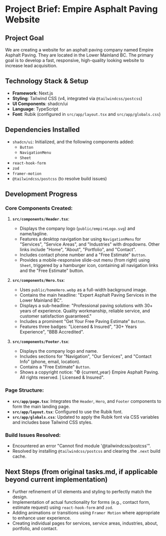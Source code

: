 # Project Brief: Empire Asphalt Paving Website

## Project Goal
We are creating a website for an asphalt paving company named Empire Asphalt Paving. They are located in the Lower Mainland BC. The primary goal is to develop a fast, responsive, high-quality looking website to increase lead acquisition.

## Technology Stack & Setup
*   **Framework**: Next.js
*   **Styling**: Tailwind CSS (v4, integrated via `@tailwindcss/postcss`)
*   **UI Components**: shadcn/ui
*   **Language**: TypeScript
*   **Font**: Rubik (configured in `src/app/layout.tsx` and `src/app/globals.css`)

## Dependencies Installed
*   `shadcn/ui`: Initialized, and the following components added:
    *   `Button`
    *   `NavigationMenu`
    *   `Sheet`
*   `react-hook-form`
*   `zod`
*   `framer-motion`
*   `@tailwindcss/postcss` (to resolve build issues)

## Development Progress

### Core Components Created:
1.  **`src/components/Header.tsx`**:
    *   Displays the company logo (`public/empireLogo.svg`) and name/tagline.
    *   Features a desktop navigation bar using `NavigationMenu` for "Services", "Service Areas", and "Industries" with dropdowns. Other links include "Home", "About", "Portfolio", and "Contact".
    *   Includes contact phone number and a "Free Estimate" `Button`.
    *   Provides a mobile-responsive slide-out menu (from right) using `Sheet`, triggered by a hamburger icon, containing all navigation links and the "Free Estimate" button.

2.  **`src/components/Hero.tsx`**:
    *   Uses `public/homeHero.webp` as a full-width background image.
    *   Contains the main headline: "Expert Asphalt Paving Services in the Lower Mainland BC".
    *   Displays a sub-headline: "Professional paving solutions with 30+ years of experience. Quality workmanship, reliable service, and customer satisfaction guaranteed."
    *   Includes a prominent "Get Your Free Paving Estimate" `Button`.
    *   Features three badges: "Licensed & Insured", "30+ Years Experience", "BBB Accredited".

3.  **`src/components/Footer.tsx`**:
    *   Displays the company logo and name.
    *   Includes sections for "Navigation", "Our Services", and "Contact Info" (phone, email, location).
    *   Contains a "Free Estimate" `Button`.
    *   Shows a copyright notice: "© {current_year} Empire Asphalt Paving. All rights reserved. | Licensed & Insured".

### Page Structure:
*   **`src/app/page.tsx`**: Integrates the `Header`, `Hero`, and `Footer` components to form the main landing page.
*   **`src/app/layout.tsx`**: Configured to use the Rubik font.
*   **`src/app/globals.css`**: Updated to apply the Rubik font via CSS variables and includes base Tailwind CSS styles.

### Build Issues Resolved:
*   Encountered an error "Cannot find module '@tailwindcss/postcss'".
*   Resolved by installing `@tailwindcss/postcss` and clearing the `.next` build cache.

## Next Steps (from original tasks.md, if applicable beyond current implementation)
*   Further refinement of UI elements and styling to perfectly match the design.
*   Implementation of actual functionality for forms (e.g., contact form, estimate request) using `react-hook-form` and `zod`.
*   Adding animations or transitions using `Framer Motion` where appropriate to enhance user experience.
*   Creating individual pages for services, service areas, industries, about, portfolio, and contact.